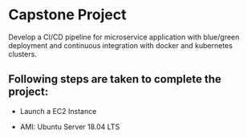 # Capstone Project

Develop a CI/CD pipeline for microservice application with blue/green deployment and continuous integration with docker and kubernetes clusters.

## Following steps are taken to complete the project:
* Launch a EC2 Instance
- AMI: Ubuntu Server 18.04 LTS
